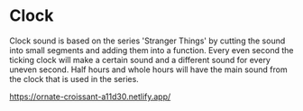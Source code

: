 # Clock

Clock sound is based on the series 'Stranger Things' by cutting the sound into small segments and adding them into a function.
Every even second the ticking clock will make a certain sound and a different sound for every uneven second. 
Half hours and whole hours will have the main sound from the clock that is used in the series.


https://ornate-croissant-a11d30.netlify.app/
